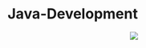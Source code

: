 # Java-Development

<p align="center">
  <img src="https://github.com/brunobonatini/Data_Science/blob/main/banner.png" >
</p>
